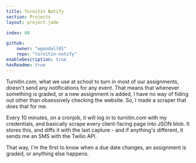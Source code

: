 ```yaml
---
title: Turnitin Notify
section: Projects
layout: project.jade

index: 60

github:
    owner: "wgoodall01"
    repo: "turnitin-notify"
enableDescription: true
hasReadme: true
---
```


Turnitin.com, what we use at school to turn in most of our assignments, doesn't send any notifications for any event. That means that whenever something is graded, or a new assignment is added, I have no way of fiding out other than obsessively checking the website. So, I made a scraper that does that for me. 

Every 10 minutes, on a cronjob, it will log in to turnitin.com with my credentials, and basically scrape every client-facing page into JSON blob. It stores this, and diffs it with the last capture - and if anything's different, it sends me an SMS with the Twilio API.

That way, I'm the first to know when a due date changes, an assignment is graded, or anything else happens. 
